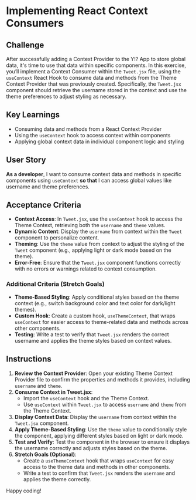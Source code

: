 # Implementing React Context Consumers

## Challenge

After successfully adding a Context Provider to the Y!? App to store global data, it's time to use that data within specific components. In this exercise, you’ll implement a Context Consumer within the `Tweet.jsx` file, using the `useContext` React Hook to consume data and methods from the Theme Context Provider that was previously created. Specifically, the `Tweet.jsx` component should retrieve the username stored in the context and use the theme preferences to adjust styling as necessary.

## Key Learnings

- Consuming data and methods from a React Context Provider
- Using the `useContext` hook to access context within components
- Applying global context data in individual component logic and styling

## User Story

**As a developer**, I want to consume context data and methods in specific components using `useContext` **so that** I can access global values like username and theme preferences.

## Acceptance Criteria

- **Context Access**: In `Tweet.jsx`, use the `useContext` hook to access the Theme Context, retrieving both the `username` and `theme` values.
- **Dynamic Content**: Display the `username` from context within the `Tweet` component to personalize content.
- **Theming**: Use the `theme` value from context to adjust the styling of the `Tweet` component (e.g., applying light or dark mode based on the theme).
- **Error-Free**: Ensure that the `Tweet.jsx` component functions correctly with no errors or warnings related to context consumption.

### Additional Criteria (Stretch Goals)

- **Theme-Based Styling**: Apply conditional styles based on the theme context (e.g., switch background color and text color for dark/light themes).
- **Custom Hook**: Create a custom hook, `useThemeContext`, that wraps `useContext` for easier access to theme-related data and methods across other components.
- **Testing**: Write a test to verify that `Tweet.jsx` renders the correct username and applies the theme styles based on context values.

## Instructions

1. **Review the Context Provider**: Open your existing Theme Context Provider file to confirm the properties and methods it provides, including `username` and `theme`.
2. **Consume Context in Tweet.jsx**:
   - Import the `useContext` hook and the Theme Context.
   - Use `useContext` within `Tweet.jsx` to access `username` and `theme` from the Theme Context.
3. **Display Context Data**: Display the `username` from context within the `Tweet.jsx` component.
4. **Apply Theme-Based Styling**: Use the `theme` value to conditionally style the component, applying different styles based on light or dark mode.
5. **Test and Verify**: Test the component in the browser to ensure it displays the username correctly and adjusts styles based on the theme.
6. **Stretch Goals (Optional)**:
   - Create a `useThemeContext` hook that wraps `useContext` for easy access to the theme data and methods in other components.
   - Write a test to confirm that `Tweet.jsx` renders the `username` and applies the theme correctly.

Happy coding!
